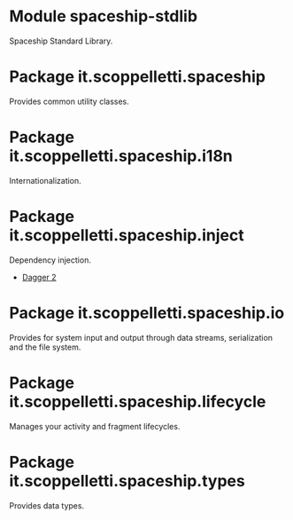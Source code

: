 # Module spaceship-stdlib

Spaceship Standard Library.

# Package it.scoppelletti.spaceship

Provides common utility classes.

# Package it.scoppelletti.spaceship.i18n

Internationalization.

# Package it.scoppelletti.spaceship.inject

Dependency injection.

* [Dagger 2](http://google.github.io/dagger)

# Package it.scoppelletti.spaceship.io

Provides for system input and output through data streams, serialization and the
file system.

# Package it.scoppelletti.spaceship.lifecycle

Manages your activity and fragment lifecycles.

# Package it.scoppelletti.spaceship.types

Provides data types.
